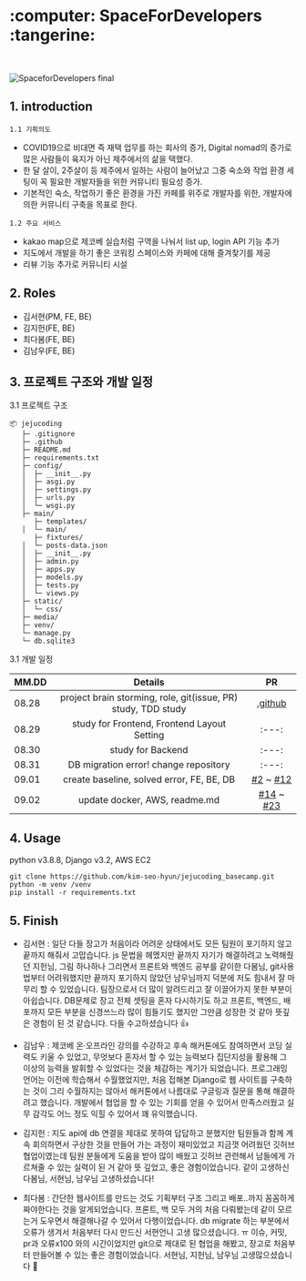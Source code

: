 
<h1> :computer: SpaceForDevelopers :tangerine:  </h1>
<br>


![SpaceforDevelopers final](https://user-images.githubusercontent.com/87296126/188263374-609dea93-41b8-40d1-b496-6c9dfa6741ef.gif)



## 1. introduction
`1.1 기획의도`
- COVID19으로 비대면 즉 재택 업무를 하는 회사의 증가, Digital nomad의 증가로 많은 사람들이 육지가 아닌 제주에서의 삶을 택했다.
- 한 달 살이, 2주살이 등 제주에서 일하는 사람이 늘어났고 그중 숙소와 작업 환경 세팅이 꼭 필요한 개발자들을 위한 커뮤니티 필요성 증가.
- 기본적인 숙소, 작업하기 좋은 환경을 가진 카페를 위주로 개발자를 위한, 개발자에 의한 커뮤니티 구축을 목표로 한다.

`1.2 주요 서비스`
- kakao map으로 제코베 실습처럼 구역을 나눠서 list up, login API 기능 추가
- 지도에서 개발을 하기 좋은 코워킹 스페이스와 카페에 대해 즐겨찾기를 제공
- 리뷰 기능 추가로 커뮤니티 시설 

## 2. Roles

- 김서현(PM, FE, BE)
- 김지헌(FE, BE) 
- 최다봄(FE, BE)
- 김남우(FE, BE) 


## 3. 프로젝트 구조와 개발 일정
3.1 프로젝트 구조

```
📦 jejucoding	
   ├─ .gitignore
   ├─ .github
   ├─ README.md
   ├─ requirements.txt		
   ├─ config/	          
   │  ├─ __init__.py
   │  ├─ asgi.py
   │  ├─ settings.py
   │  ├─ urls.py
   │  └─ wsgi.py
   ├─ main/
      ├─ templates/	
   │  └─ main/
      ├─ fixtures/
   │  └─ posts-data.json
   │  ├─ __init__.py
   │  ├─ admin.py
   │  ├─ apps.py
   │  ├─ models.py
   │  ├─ tests.py
   │  └─ views.py
   ├─ static/
   │  └─ css/
   ├─ media/
   ├─ venv/
   └─ manage.py
   └─ db.sqlite3

```

3.1 개발 일정 

| MM.DD | Details | PR | 
|---|:---:|:---:|
| 08.28 | project brain storming, role, git(issue, PR) study, TDD study |[.github](https://github.com/kim-seo-hyun/jejucoding_basecamp/tree/main/.github)|
| 08.29 | study for Frontend, Frontend Layout Setting |:---:|
| 08.30 | study for Backend |:---:|
| 08.31 | DB migration error! change repository |:---:|
| 09.01 | create baseline, solved error, FE, BE, DB | [#2](https://github.com/kim-seo-hyun/jejucoding_basecamp/pull/2) ~ [#12](https://github.com/kim-seo-hyun/jejucoding_basecamp/pull/12) |
| 09.02 | update docker, AWS, readme.md |[#14](https://github.com/kim-seo-hyun/jejucoding_basecamp/pull/14) ~ [#23](https://github.com/kim-seo-hyun/jejucoding_basecamp/pull/23)|


## 4. Usage
python v3.8.8, Django v3.2, AWS EC2

```
git clone https://github.com/kim-seo-hyun/jejucoding_basecamp.git
python -m venv /venv 
pip install -r requirements.txt
```


## 5. Finish
- 김서현 : 일단 다들 장고가 처음이라 어려운 상태에서도 모든 팀원이 포기하지 않고 끝까지 해줘서 고맙습니다. js 문법을 헤멨지만 끝까지 자기가 해결하려고 노력해줬던 지헌님, 그림 하나하나 그리면서 프론트와 백엔드 공부를 같이한 다봄님, git사용법부터 어려워했지만 끝까지 포기하지 않았던 남우님까지 덕분에 저도 힘내서 잘 마무리 할 수 있었습니다. 팀장으로서 더 많이 알려드리고 잘 이끌어가지 못한 부분이 아쉽습니다. DB문제로 장고 전체 셋팅을 혼자 다시하기도 하고 프론트, 백엔드, 배포까지 모든 부분을 신경쓰느라 많이 힘들기도 했지만 그만큼 성장한 것 같아 뜻깊은 경험이 된 것 같습니다. 다들 수고하셨습니다 👍

- 김남우 : 제코베 온·오프라인 강의를 수강하고 후속 해커톤에도 참여하면서 코딩 실력도 키울 수 있었고, 무엇보다 혼자서 할 수 있는 능력보다 집단지성을 활용해 그 이상의 능력을 발휘할 수 있었다는 것을 체감하는 계기가 되었습니다. 프로그래밍 언어는 이전에 학습해서 수월했었지만, 처음 접해본 Django로 웹 사이트를 구축하는 것이 그리 수월하지는 않아서 해커톤에서 나름대로 구글링과 질문을 통해 해결하려고 했습니다. 개발에서 협업을 할 수 있는 기회를 얻을 수 있어서 만족스러웠고 실무 감각도 어느 정도 익힐 수 있어서 꽤 유익했습니다.

- 김지헌 : 지도 api에 db 연결을 제대로 못하여 답답하고 분했지만 팀원들과 함께 계속 회의하면서 구상한 것을 만들어 가는 과정이 재미있었고 지금껏 어려웠던 깃허브 협업이였는데 팀원 분들에게 도움을 받아 많이 배웠고 깃허브 관련해서 남들에게 가르쳐줄 수 있는 실력이 된 거 같아 뜻 깊었고, 좋은 경험이었습니다. 같이 고생하신 다봄님, 서현님, 남우님 고생하셨습니다!

- 최다봄 : 간단한 웹사이트를 만드는 것도 기획부터 구조 그리고 배포..까지 꼼꼼하게 짜야한다는 것을 알게되었습니다. 프론트, 백 모두 거의 처음 다뤄봤는데 같이 모르는거 도우면서 해결해나갈 수 있어서 다행이었습니다. db migrate 하는 부분에서 오류가 생겨서 처음부터 다시 만드신 서현언니 고생 많으셨습니다. ㅠ 이슈, 커밋, pr과 오류x100 와의 시간이었지만 git으로 제대로 된 협업을 해봤고, 장고로 처음부터 만들어볼 수 있는 좋은 경험이었습니다. 서현님, 지헌님, 남우님 고생많으셨습니다 🙂

